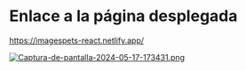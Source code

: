 # Enlace a la página desplegada

https://imagespets-react.netlify.app/



[![Captura-de-pantalla-2024-05-17-173431.png](https://i.postimg.cc/XYYYxTbb/Captura-de-pantalla-2024-05-17-173431.png)](https://postimg.cc/gn1p2tjS)
